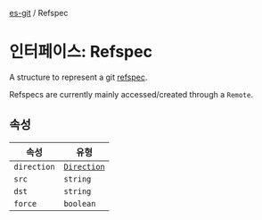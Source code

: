 [es-git](../globals.md) / Refspec

# 인터페이스: Refspec

A structure to represent a git [refspec][1].

Refspecs are currently mainly accessed/created through a `Remote`.

[1]: http://git-scm.com/book/en/Git-Internals-The-Refspec

## 속성

| 속성 | 유형 |
| ------ | ------ |
| <a id="direction"></a> `direction` | [`Direction`](../type-aliases/Direction.md) |
| <a id="src"></a> `src` | `string` |
| <a id="dst"></a> `dst` | `string` |
| <a id="force"></a> `force` | `boolean` |
